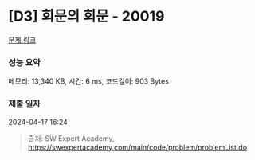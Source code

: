 # [D3] 회문의 회문 - 20019 

[문제 링크](https://swexpertacademy.com/main/code/problem/problemDetail.do?contestProbId=AY2hjCWKbykDFATh) 

### 성능 요약

메모리: 13,340 KB, 시간: 6 ms, 코드길이: 903 Bytes

### 제출 일자

2024-04-17 16:24



> 출처: SW Expert Academy, https://swexpertacademy.com/main/code/problem/problemList.do